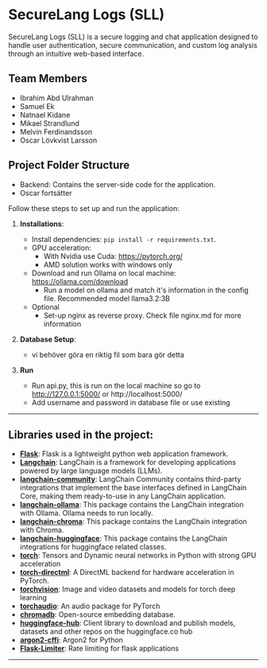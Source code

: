 # SecureLang Logs (SLL)

SecureLang Logs (SLL) is a secure logging and chat application designed to handle user authentication, secure communication, and custom log analysis through an intuitive web-based interface.

## Team Members
- Ibrahim Abd Ulrahman
- Samuel Ek
- Natnael Kidane
- Mikael Strandlund
- Melvin Ferdinandsson
- Oscar Lövkvist Larsson

## Project Folder Structure
- Backend: Contains the server-side code for the application.
- Oscar fortsätter 

Follow these steps to set up and run the application:

1. **Installations**:
   - Install dependencies: `pip install -r requirements.txt`.
   - GPU acceleration:
      - With Nvidia use Cuda: https://pytorch.org/
      - AMD solution works with windows only
   - Download and run Ollama on local machine: https://ollama.com/download
      - Run a model on ollama and match it's information in the config file. Recommended model llama3.2:3B
   - Optional
      - Set-up nginx as reverse proxy. Check file nginx.md for more information

2. **Database Setup**:
   - vi behöver göra en riktig fil som bara gör detta

3. **Run**
   - Run api.py, this is run on the local machine so go to http://127.0.0.1:5000/ or http://localhost:5000/
   - Add username and password in database file or use existing

---

## Libraries used in the project:
- **[Flask](https://pypi.org/project/Flask/)**: Flask is a lightweight python web application framework.
- **[Langchain](https://pypi.org/project/langchain/)**: LangChain is a framework for developing applications powered by large language models (LLMs).
- **[langchain-community](https://pypi.org/project/langchain-community/)**: LangChain Community contains third-party integrations that implement the base interfaces defined in LangChain Core, making them ready-to-use in any LangChain application.
- **[langchain-ollama](https://pypi.org/project/langchain-ollama/)**: This package contains the LangChain integration with Ollama. Ollama needs to run locally.
- **[langchain-chroma](https://pypi.org/project/langchain-chroma/)**: This package contains the LangChain integration with Chroma.
- **[langchain-huggingface](https://pypi.org/project/langchain-huggingface/)**: This package contains the LangChain integrations for huggingface related classes.
- **[torch](https://pypi.org/project/torch/)**: Tensors and Dynamic neural networks in Python with strong GPU acceleration
- **[torch-directml](https://pypi.org/project/torch-directml/)**: A DirectML backend for hardware acceleration in PyTorch.
- **[torchvision](https://pypi.org/project/torchvision/)**: Image and video datasets and models for torch deep learning
- **[torchaudio](https://pypi.org/project/torchaudio/)**: An audio package for PyTorch
- **[chromadb](https://pypi.org/project/chromadb/)**: Open-source embedding database.
- **[huggingface-hub](https://pypi.org/project/huggingface-hub/)**: Client library to download and publish models, datasets and other repos on the huggingface.co hub
- **[argon2-cffi](https://pypi.org/project/argon2-cffi/)**: Argon2 for Python
- **[Flask-Limiter](https://pypi.org/project/Flask-Limiter/)**: Rate limiting for flask applications

---
